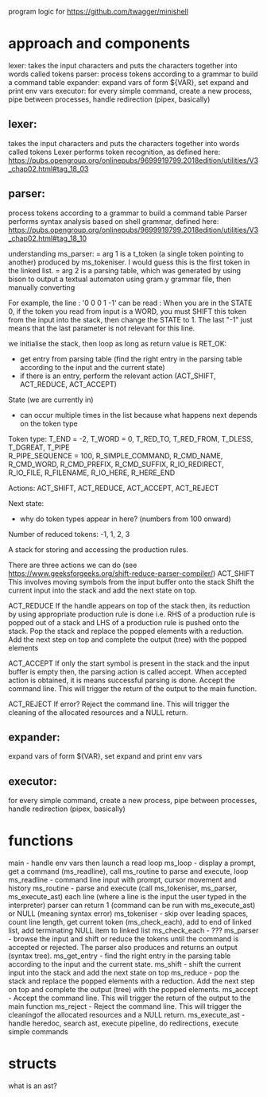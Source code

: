 program logic for https://github.com/twagger/minishell

# approach and components

lexer: takes the input characters and puts the characters together into words called tokens
parser: process tokens according to a grammar to build a command table
expander: expand vars of form ${VAR}, set expand and print env vars
executor: for every simple command, create a new process, pipe between processes, handle redirection (pipex, basically)

## lexer:
takes the input characters and puts the characters together into words called tokens
Lexer performs token recognition, as defined here:
https://pubs.opengroup.org/onlinepubs/9699919799.2018edition/utilities/V3_chap02.html#tag_18_03

## parser:
process tokens according to a grammar to build a command table
Parser performs syntax analysis based on shell grammar, defined here:
https://pubs.opengroup.org/onlinepubs/9699919799.2018edition/utilities/V3_chap02.html#tag_18_10

understanding ms_parser:
= arg 1 is a t_token (a single token pointing to another) produced by ms_tokeniser. I would guess this is the first token in the linked list.
= arg 2 is a parsing table, which was generated by using bison to output a textual automaton using gram.y grammar file, then manually converting

For example, the line : '0 0 0 1 -1' can be read : When you are in the STATE 0, if the token you read from input is a WORD, you must SHIFT this token from the input into the stack, then change the STATE to 1. The last "-1" just means that the last parameter is not relevant for this line.

we initialise the stack, then loop as long as return value is RET_OK:
- get entry from parsing table (find the right entry in the parsing table according to the input and the current state)
- if there is an entry, perform the relevant action (ACT_SHIFT, ACT_REDUCE, ACT_ACCEPT)

State (we are currently in)
- can occur multiple times in the list because what happens next depends on the token type

Token type:
        T_END = -2,
        T_WORD = 0,
        T_RED_TO,
        T_RED_FROM,
        T_DLESS,
        T_DGREAT,
        T_PIPE  
        R_PIPE_SEQUENCE = 100,
        R_SIMPLE_COMMAND,
        R_CMD_NAME,
        R_CMD_WORD,
        R_CMD_PREFIX,
        R_CMD_SUFFIX,
        R_IO_REDIRECT,
        R_IO_FILE,
        R_FILENAME,
        R_IO_HERE,
        R_HERE_END

Actions:
        ACT_SHIFT,
        ACT_REDUCE,
        ACT_ACCEPT,
        ACT_REJECT

Next state:
- why do token types appear in here? (numbers from 100 onward)

Number of reduced tokens:
-1, 1, 2, 3

A stack for storing and accessing the production rules.

There are three actions we can do (see https://www.geeksforgeeks.org/shift-reduce-parser-compiler/)
ACT_SHIFT   This involves moving symbols from the input buffer onto the stack
 Shift the current input into the stack and add the next state on top.

ACT_REDUCE  If the handle appears on top of the stack then, its reduction by using appropriate production rule is done i.e. RHS of a production rule is popped out of a stack and LHS of a production rule is pushed onto the stack.
Pop the stack and replace the popped elements with a reduction. Add the next step on top and complete the output (tree) with the popped elements

ACT_ACCEPT  If only the start symbol is present in the stack and the input buffer is empty then, the parsing action is called accept. When accepted action is obtained, it is means successful parsing is done.
Accept the command line. This will trigger the return of the output to the main function.

ACT_REJECT  If error?
Reject the command line. This will trigger the cleaning of the allocated resources and a NULL return. 

## expander:
expand vars of form ${VAR}, set expand and print env vars

## executor:
for every simple command, create a new process, pipe between processes, handle redirection (pipex, basically)

# functions 

main 			- handle env vars then launch a read loop
ms_loop 		- display a prompt, get a command (ms_readline), call ms_routine to parse and execute, loop
ms_readline		- command line input with prompt, cursor movement and history
ms_routine		- parse and execute (call ms_tokeniser, ms_parser, ms_execute_ast) each line (where a line is the input the user typed in the interpreter)
				  parser can return 1 (command can be run with ms_execute_ast) or NULL (meaning syntax error)
ms_tokeniser	- skip over leading spaces, count line length, get current token (ms_check_each), add to end of linked list, add terminating NULL item to linked list
ms_check_each	- ???
ms_parser		- browse the input and shift or reduce the tokens until the command is accepted or rejected. The parser also produces and returns an output (syntax tree).
ms_get_entry	- find the right entry in the parsing table according to the input and the current state.
ms_shift		- shift the current input into the stack and add the next state on top
ms_reduce		- pop the stack and replace the popped elements with a reduction. Add the next step on top and complete the output (tree) with the popped elements.
ms_accept		- Accept the command line. This will trigger the return of the output to the main function
ms_reject		- Reject the command line. This will trigger the cleaningof the allocated resources and a NULL return. 
ms_execute_ast	- handle heredoc, search ast, execute pipeline, do redirections, execute simple commands

# structs
what is an ast?

